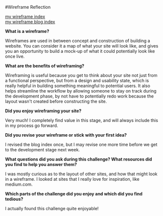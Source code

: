 #Wireframe Reflection

[my wireframe index](file:///Users/SharonJean/Dev/phase-0/week-2/imgs/wireframe-index.png)
<br>
[my wireframe blog index](file:///Users/SharonJean/Dev/phase-0/week-2/imgs/wireframe-blog-index.png)

<b>What is a wireframe?</b>

Wireframes are used in between concept and construction of building a website. You can consider it a map of what your site will look like, and gives you an opportunity to build a mock-up of what it could potentially look like once live.

<b>What are the benefits of wireframing?</b>

Wireframing is useful because you get to think about your site not just from a functional perspective, but from a design and usability state, which is really helpful in building something meaningful to potential users. It also helps streamline the workflow by allowing someone to stay on track during the development phase, by not have to potentially redo work because the layout wasn't created before constructing the site.

<b>Did you enjoy wireframing your site?</b>

Very much! I completely find value in this stage, and will always include this in my process go forward.


<b>Did you revise your wireframe or stick with your first idea?</b>

I revised the blog index once, but I may revise one more time before we get to the development stage next week.

<b>What questions did you ask during this challenge? What resources did you find to help you answer them?</b>

I was mostly curious as to the layout of other sites, and how that might look in a wireframe. I looked at sites that I really love for inspiration, like medium.com.


<b>Which parts of the challenge did you enjoy and which did you find tedious?</b>

I actually found this challenge quite enjoyable!
